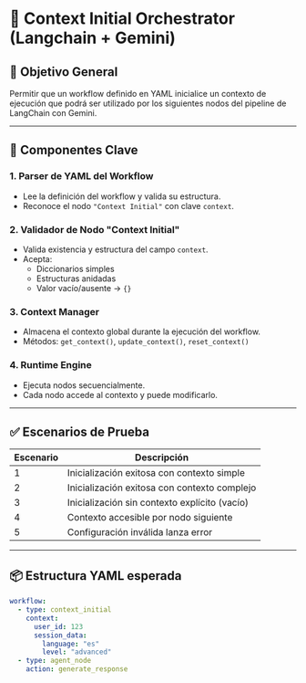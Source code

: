 # 🧠 Context Initial Orchestrator (Langchain + Gemini)

## 🧩 Objetivo General

Permitir que un workflow definido en YAML inicialice un contexto de ejecución que podrá ser utilizado por los siguientes nodos del pipeline de LangChain con Gemini.

---

## 🔧 Componentes Clave

### 1. Parser de YAML del Workflow
- Lee la definición del workflow y valida su estructura.
- Reconoce el nodo `"Context Initial"` con clave `context`.

### 2. Validador de Nodo "Context Initial"
- Valida existencia y estructura del campo `context`.
- Acepta:
  - Diccionarios simples
  - Estructuras anidadas
  - Valor vacío/ausente → `{}`

### 3. Context Manager
- Almacena el contexto global durante la ejecución del workflow.
- Métodos: `get_context()`, `update_context()`, `reset_context()`

### 4. Runtime Engine
- Ejecuta nodos secuencialmente.
- Cada nodo accede al contexto y puede modificarlo.

---

## ✅ Escenarios de Prueba

| Escenario | Descripción |
|----------|-------------|
| 1 | Inicialización exitosa con contexto simple |
| 2 | Inicialización exitosa con contexto complejo |
| 3 | Inicialización sin contexto explícito (vacío) |
| 4 | Contexto accesible por nodo siguiente |
| 5 | Configuración inválida lanza error |

---

## 📦 Estructura YAML esperada

```yaml
workflow:
  - type: context_initial
    context:
      user_id: 123
      session_data:
        language: "es"
        level: "advanced"
  - type: agent_node
    action: generate_response
